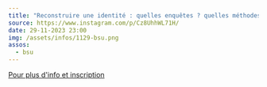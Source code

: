 ```yaml
---
title: "Reconstruire une identité : quelles enquêtes ? quelles méthodes ?"
source: https://www.instagram.com/p/Cz8UhhWL71H/
date: 29-11-2023 23:00
img: /assets/infos/1129-bsu.png
assos:
  - bsu
---
```


[Pour plus d'info et inscription](https://www.sorbonne-universite.fr/evenements/reconstruire-une-identite-quelles-enquetes-quelles-methodes)
